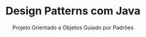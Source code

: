 ---
id: '978-8566250114'
title: 'Design Patterns com Java'
subtitle: 'Projeto Orientado a Objetos Guiado por Padrões'
language: 'pt-BR'
status: 'Backlog'
coverPath: 'design-patterns-com-java'
edition: '1st'
publishDate: '2012-01-01'
authors: ['Eduardo Guerra']
---